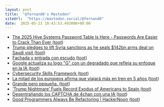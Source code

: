 ```yaml
---
layout: post
title:  "@fernand0's Mastodon"
siteUrl:  "https://mastodon.social/@fernand0"
date:  2025-05-23 10:43:53.493000+00:00
---
```

*  [The 2025 Hive Systems Password Table Is Here - Passwords Are Easier to Crack Than Ever ](https://www.hivesystems.com/blog/are-your-passwords-in-the-gree) ([toot](https://mastodon.social/@fernand0/114556733586881660))
*  [Trump pledges to lift Syria sanctions as he seals $142bn arms deal on Saudi visit ](https://www.bbc.com/news/articles/c4g239dwxw2o?xtor=AL-71-%5Bpartner%5D-%5Bbbc.news.twitter%5D-%5Bheadline%5D-%5Bnews%5D-%5Bbizdev%5D-%5Bisapi%5) ([toot](https://mastodon.social/@fernand0/114556509889344829))
*  [Fachada y entrada con escudo ](https://www.flickr.com/photos/fernand0/54527095486) ([toot](https://mastodon.social/@fernand0/114556235565970679))
*  [Google actualiza su logo "G" con un degradado que refleja su enfoque en la IA ](https://isopixel.net/2025/05/13/nuevo-logo-de-google-2025) ([toot](https://mastodon.social/@fernand0/114556200133023082))
*  [Cybersecurity Skills Framework ](https://cybersecurityframework.io) ([toot](https://mastodon.social/@fernand0/114554598577543341))
*  [La mitad de los europeos afirma que viajará más en tren en 5 años ](https://es.euronews.com/viajes/2025/05/17/los-europeos-tienen-intencion-de-viajar-mas-en-tren-que-en-cualquier-otro-medio-de-transp) ([toot](https://mastodon.social/@fernand0/114552581323312159))
*  [Grande pero pequeña. ](https://avecesunafoto.wordpress.com/2025/05/21/grande-pero-pequena) ([toot](https://mastodon.social/@fernand0/114552456008097197))
*  [‘Trump Nightmare’ Fuels Record Exodus of Americans to Spain ](https://www.thedailybeast.com/trump-nightmare-fuels-record-exodus-of-americans-to-spain) ([toot](https://mastodon.social/@fernand0/114552377973784846))
*  [Desentrañando los CAPTCHA de 4chan con una IA ](http://fernand0.github.io//captcha-4chan) ([toot](https://mastodon.social/@fernand0/114552169526238200))
*  [Good Programmers Always Be Refactoring \| HackerNoon ](https://hackernoon.com/good-programmers-always-be-refactorin) ([toot](https://mastodon.social/@fernand0/114552131091185089))
